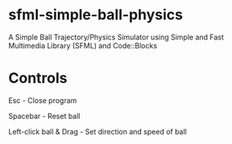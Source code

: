 # sfml-simple-ball-physics
A Simple Ball Trajectory/Physics Simulator using Simple and Fast Multimedia Library (SFML) and Code::Blocks

# Controls
Esc - Close program

Spacebar - Reset ball

Left-click ball & Drag - Set direction and speed of ball
